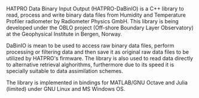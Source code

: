 HATPRO Data Binary Input Output (HATPRO-DaBinIO) is a C++ library to read, process and write binary data files from Humidity and Temperature Profiler radiometer by Radiometer Physics GmbH. This library is being developed under the OBLO project (Off-shore Boundary Layer Observatory) at the Geophysical Institute in Bergen, Norway.

DaBinIO is mean to be used to access raw binary data files, perform processing or filtering data and then save it as original raw data files to be utilized by HATPRO's firmware. The library is also used to read data directly to alternative retrieval alghorithms, furthermore due to its speed it is specially suitable to data assimilation schemes.

The library is implemented in bindings for MATLAB/GNU Octave and Julia (limited) under GNU Linux and MS Windows OS.

